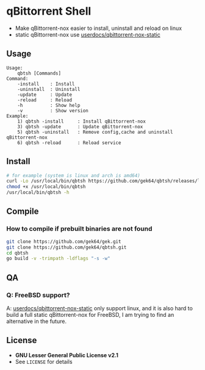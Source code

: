 # qBittorrent Shell
- Make qBittorrent-nox easier to install, uninstall and reload on linux
- static qBittorrent-nox use [userdocs/qbittorrent-nox-static](https://github.com/userdocs/qbittorrent-nox-static/releases)

## Usage
```
Usage:
    qbtsh [Commands]
Command:
    -install    : Install
    -uninstall  : Uninstall
    -update     : Update
    -reload     : Reload
    -h          : Show help
    -v          : Show version
Example:
    1) qbtsh -install     : Install qBittorrent-nox
    3) qbtsh -update      : Update qBittorrent-nox
    5) qbtsh -uninstall   : Remove config,cache and uninstall qBittorrent-nox
    6) qbtsh -reload      : Reload service
```

## Install
```sh
# for example (system is linux and arch is amd64)
curl -Lo /usr/local/bin/qbtsh https://github.com/gek64/qbtsh/releases/latest/download/qbtsh-linux-amd64
chmod +x /usr/local/bin/qbtsh
/usr/local/bin/qbtsh -h
```

## Compile
### How to compile if prebuilt binaries are not found
```sh
git clone https://github.com/gek64/gek.git
git clone https://github.com/gek64/qbtsh.git
cd qbtsh
go build -v -trimpath -ldflags "-s -w"
```

## QA
### Q: FreeBSD support?
A: [userdocs/qbittorrent-nox-static](https://github.com/userdocs/qbittorrent-nox-static/releases) only support linux, and it is also hard to build a full static qBittorrent-nox for FreeBSD, I am trying to find an alternative in the future.

## License
- **GNU Lesser General Public License v2.1**
- See `LICENSE` for details
